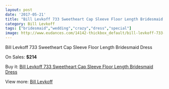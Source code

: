 ```yaml
---
layout: post
date: '2017-05-21'
title: "Bill Levkoff 733 Sweetheart Cap Sleeve Floor Length Bridesmaid Dress"
category: Bill Levkoff
tags: ["bridesmaid","wedding","crazy","dress","special"]
image: http://www.eudances.com/14142-thickbox_default/bill-levkoff-733-sweetheart-cap-sleeve-floor-length-bridesmaid-dress.jpg
---
```

Bill Levkoff 733 Sweetheart Cap Sleeve Floor Length Bridesmaid Dress

On Sales: **$214**
<a href="https://www.eudances.com/en/bill-levkoff/4244-bill-levkoff-733-sweetheart-cap-sleeve-floor-length-bridesmaid-dress.html"><amp-img layout="responsive" width="600" height="600" src="//www.eudances.com/14142-thickbox_default/bill-levkoff-733-sweetheart-cap-sleeve-floor-length-bridesmaid-dress.jpg" alt="Bill Levkoff 733 Sweetheart Cap Sleeve Floor Length Bridesmaid Dress 0" /></a>
<a href="https://www.eudances.com/en/bill-levkoff/4244-bill-levkoff-733-sweetheart-cap-sleeve-floor-length-bridesmaid-dress.html"><amp-img layout="responsive" width="600" height="600" src="//www.eudances.com/14145-thickbox_default/bill-levkoff-733-sweetheart-cap-sleeve-floor-length-bridesmaid-dress.jpg" alt="Bill Levkoff 733 Sweetheart Cap Sleeve Floor Length Bridesmaid Dress 1" /></a>
<a href="https://www.eudances.com/en/bill-levkoff/4244-bill-levkoff-733-sweetheart-cap-sleeve-floor-length-bridesmaid-dress.html"><amp-img layout="responsive" width="600" height="600" src="//www.eudances.com/14144-thickbox_default/bill-levkoff-733-sweetheart-cap-sleeve-floor-length-bridesmaid-dress.jpg" alt="Bill Levkoff 733 Sweetheart Cap Sleeve Floor Length Bridesmaid Dress 2" /></a>
<a href="https://www.eudances.com/en/bill-levkoff/4244-bill-levkoff-733-sweetheart-cap-sleeve-floor-length-bridesmaid-dress.html"><amp-img layout="responsive" width="600" height="600" src="//www.eudances.com/14143-thickbox_default/bill-levkoff-733-sweetheart-cap-sleeve-floor-length-bridesmaid-dress.jpg" alt="Bill Levkoff 733 Sweetheart Cap Sleeve Floor Length Bridesmaid Dress 3" /></a>

Buy it: [Bill Levkoff 733 Sweetheart Cap Sleeve Floor Length Bridesmaid Dress](https://www.eudances.com/en/bill-levkoff/4244-bill-levkoff-733-sweetheart-cap-sleeve-floor-length-bridesmaid-dress.html "Bill Levkoff 733 Sweetheart Cap Sleeve Floor Length Bridesmaid Dress")

View more: [Bill Levkoff](https://www.eudances.com/en/57-bill-levkoff "Bill Levkoff")